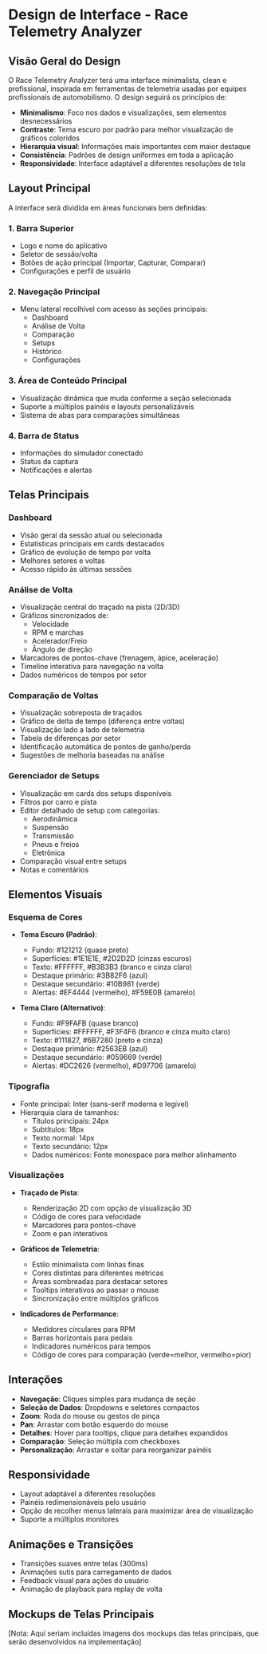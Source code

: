 # Design de Interface - Race Telemetry Analyzer

## Visão Geral do Design

O Race Telemetry Analyzer terá uma interface minimalista, clean e profissional, inspirada em ferramentas de telemetria usadas por equipes profissionais de automobilismo. O design seguirá os princípios de:

- **Minimalismo**: Foco nos dados e visualizações, sem elementos desnecessários
- **Contraste**: Tema escuro por padrão para melhor visualização de gráficos coloridos
- **Hierarquia visual**: Informações mais importantes com maior destaque
- **Consistência**: Padrões de design uniformes em toda a aplicação
- **Responsividade**: Interface adaptável a diferentes resoluções de tela

## Layout Principal

A interface será dividida em áreas funcionais bem definidas:

### 1. Barra Superior
- Logo e nome do aplicativo
- Seletor de sessão/volta
- Botões de ação principal (Importar, Capturar, Comparar)
- Configurações e perfil de usuário

### 2. Navegação Principal
- Menu lateral recolhível com acesso às seções principais:
  - Dashboard
  - Análise de Volta
  - Comparação
  - Setups
  - Histórico
  - Configurações

### 3. Área de Conteúdo Principal
- Visualização dinâmica que muda conforme a seção selecionada
- Suporte a múltiplos painéis e layouts personalizáveis
- Sistema de abas para comparações simultâneas

### 4. Barra de Status
- Informações do simulador conectado
- Status da captura
- Notificações e alertas

## Telas Principais

### Dashboard
- Visão geral da sessão atual ou selecionada
- Estatísticas principais em cards destacados
- Gráfico de evolução de tempo por volta
- Melhores setores e voltas
- Acesso rápido às últimas sessões

### Análise de Volta
- Visualização central do traçado na pista (2D/3D)
- Gráficos sincronizados de:
  - Velocidade
  - RPM e marchas
  - Acelerador/Freio
  - Ângulo de direção
- Marcadores de pontos-chave (frenagem, ápice, aceleração)
- Timeline interativa para navegação na volta
- Dados numéricos de tempos por setor

### Comparação de Voltas
- Visualização sobreposta de traçados
- Gráfico de delta de tempo (diferença entre voltas)
- Visualização lado a lado de telemetria
- Tabela de diferenças por setor
- Identificação automática de pontos de ganho/perda
- Sugestões de melhoria baseadas na análise

### Gerenciador de Setups
- Visualização em cards dos setups disponíveis
- Filtros por carro e pista
- Editor detalhado de setup com categorias:
  - Aerodinâmica
  - Suspensão
  - Transmissão
  - Pneus e freios
  - Eletrônica
- Comparação visual entre setups
- Notas e comentários

## Elementos Visuais

### Esquema de Cores
- **Tema Escuro (Padrão)**:
  - Fundo: #121212 (quase preto)
  - Superfícies: #1E1E1E, #2D2D2D (cinzas escuros)
  - Texto: #FFFFFF, #B3B3B3 (branco e cinza claro)
  - Destaque primário: #3B82F6 (azul)
  - Destaque secundário: #10B981 (verde)
  - Alertas: #EF4444 (vermelho), #F59E0B (amarelo)

- **Tema Claro (Alternativo)**:
  - Fundo: #F9FAFB (quase branco)
  - Superfícies: #FFFFFF, #F3F4F6 (branco e cinza muito claro)
  - Texto: #111827, #6B7280 (preto e cinza)
  - Destaque primário: #2563EB (azul)
  - Destaque secundário: #059669 (verde)
  - Alertas: #DC2626 (vermelho), #D97706 (amarelo)

### Tipografia
- Fonte principal: Inter (sans-serif moderna e legível)
- Hierarquia clara de tamanhos:
  - Títulos principais: 24px
  - Subtítulos: 18px
  - Texto normal: 14px
  - Texto secundário: 12px
  - Dados numéricos: Fonte monospace para melhor alinhamento

### Visualizações
- **Traçado de Pista**: 
  - Renderização 2D com opção de visualização 3D
  - Código de cores para velocidade
  - Marcadores para pontos-chave
  - Zoom e pan interativos

- **Gráficos de Telemetria**:
  - Estilo minimalista com linhas finas
  - Cores distintas para diferentes métricas
  - Áreas sombreadas para destacar setores
  - Tooltips interativos ao passar o mouse
  - Sincronização entre múltiplos gráficos

- **Indicadores de Performance**:
  - Medidores circulares para RPM
  - Barras horizontais para pedais
  - Indicadores numéricos para tempos
  - Código de cores para comparação (verde=melhor, vermelho=pior)

## Interações

- **Navegação**: Cliques simples para mudança de seção
- **Seleção de Dados**: Dropdowns e seletores compactos
- **Zoom**: Roda do mouse ou gestos de pinça
- **Pan**: Arrastar com botão esquerdo do mouse
- **Detalhes**: Hover para tooltips, clique para detalhes expandidos
- **Comparação**: Seleção múltipla com checkboxes
- **Personalização**: Arrastar e soltar para reorganizar painéis

## Responsividade

- Layout adaptável a diferentes resoluções
- Painéis redimensionáveis pelo usuário
- Opção de recolher menus laterais para maximizar área de visualização
- Suporte a múltiplos monitores

## Animações e Transições

- Transições suaves entre telas (300ms)
- Animações sutis para carregamento de dados
- Feedback visual para ações do usuário
- Animação de playback para replay de volta

## Mockups de Telas Principais

[Nota: Aqui seriam incluídas imagens dos mockups das telas principais, que serão desenvolvidos na implementação]
